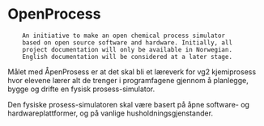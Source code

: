 OpenProcess
===========

        An initiative to make an open chemical process simulator 
        based on open source software and hardware. Initially, all 
        project documentation will only be available in Norwegian. 
        English documentation will be considered at a later stage.

Målet med ÅpenProsess er at det skal bli et læreverk for vg2 kjemiprosess hvor elevene lærer alt de trenger i programfagene gjennom å planlegge, bygge og drifte en fysisk prosess-simulator.

Den fysiske prosess-simulatoren skal være basert på åpne software- og hardwareplattformer, og på vanlige husholdningsgjenstander. 
